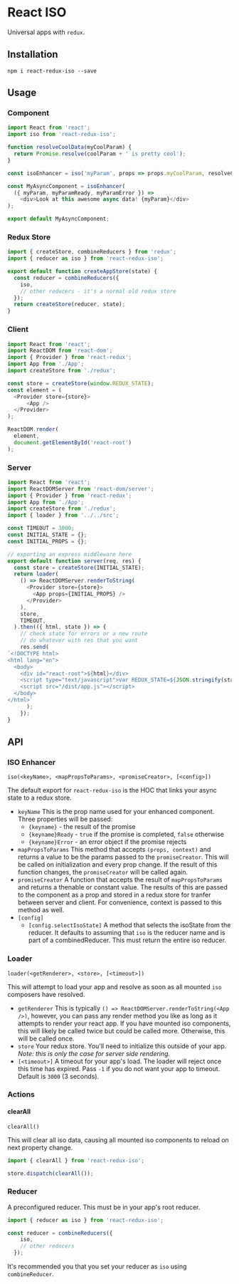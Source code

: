 # React ISO

Universal apps with `redux`.

## Installation

`npm i react-redux-iso --save`

## Usage

### Component

```js
import React from 'react';
import iso from 'react-redux-iso';

function resolveCoolData(myCoolParam) {
  return Promise.resolve(coolParam + ' is pretty cool');
}

const isoEnhancer = iso('myParam', props => props.myCoolParam, resolveCoolData);

const MyAsyncComponent = isoEnhancer(
  ({ myParam, myParamReady, myParamError }) =>
    <div>Look at this awesome async data! {myParam}</div>
);

export default MyAsyncComponent;
```

### Redux Store

```js
import { createStore, combineReducers } from 'redux';
import { reducer as iso } from 'react-redux-iso';

export default function createAppStore(state) {
  const reducer = combineReducers({
    iso,
    // other reducers - it's a normal old redux store
  });
  return createStore(reducer, state);
}
```

### Client

```js
import React from 'react';
import ReactDOM from 'react-dom';
import { Provider } from 'react-redux';
import App from './App';
import createStore from './redux';

const store = createStore(window.REDUX_STATE);
const element = (
  <Provider store={store}>
      <App />
  </Provider>
);

ReactDOM.render(
  element,
  document.getElementById('react-root')
);
```

### Server

```js
import React from 'react';
import ReactDOMServer from 'react-dom/server';
import { Provider } from 'react-redux';
import App from './App';
import createStore from './redux';
import { loader } from '../../src';

const TIMEOUT = 3000;
const INITIAL_STATE = {};
const INITIAL_PROPS = {};

// exporting an express middleware here
export default function server(req, res) {
  const store = createStore(INITIAL_STATE);
  return loader(
    () => ReactDOMServer.renderToString(
      <Provider store={store}>
        <App props={INITIAL_PROPS} />
      </Provider>
    ),
    store,
    TIMEOUT,
  ).then(({ html, state }) => {
    // check state for errors or a new route
    // do whatever with res that you want
    res.send(
`<!DOCTYPE html>
<html lang="en">
  <body>
    <div id="react-root">${html}</div>
    <script type="text/javascript">var REDUX_STATE=${JSON.stringify(state)}</script>
    <script src="/dist/app.js"></script>
  </body>
</html>`
      );
    });
}
```

## API

### ISO Enhancer

`iso(<keyName>, <mapPropsToParams>, <promiseCreator>, [<config>])`

The default export for `react-redux-iso` is the HOC that links your async state to a redux store.

- `keyName` This is the prop name used for your enhanced component. Three properties will be passed:
    - `{keyname}` - the result of the promise
    - `{keyname}Ready` - `true` if the promise is completed, `false` otherwise
    - `{keyname}Error` - an error object if the promise rejects
- `mapPropsToParams` This method that accepts `(props, context)` and returns a value to be the params passed to the `promiseCreator`. This will be called on initialization and every prop change. If the result of this function changes, the `promiseCreator` will be called again.
- `promiseCreator` A function that accepts the result of `mapPropsToParams` and returns a thenable or constant value. The results of this are passed to the component as a prop and stored in a redux store for tranfer between server and client. For convenience, context is passed to this method as well.
- `[config]`
    - `[config.selectIsoState]` A method that selects the isoState from the reducer. It defaults to assuming that `iso` is the reducer name and is part of a combinedReducer. This must return the entire iso reducer.

### Loader

`loader(<getRenderer>, <store>, [<timeout>])`

This will attempt to load your app and resolve as soon as all mounted `iso` composers have resolved.

- `getRenderer` This is typically `() => ReactDOMServer.renderToString(<App />)`, however, you can pass any render method you like as long as it attempts to render your react app. If you have mounted iso components, this will likely be called twice but could be called more. Otherwise, this will be called once.
- `store` Your redux store. You'll need to initialize this outside of your app. *Note: this is only the case for server side rendering.*
- `[<timeout>]` A timeout for your app's load. The loader will reject once this time has expired. Pass `-1` if you do not want your app to timeout. Default is `3000` (3 seconds).

### Actions

#### clearAll

`clearAll()`

This will clear all iso data, causing all mounted iso components to reload on next property change.

```js
import { clearAll } from 'react-redux-iso';

store.dispatch(clearAll());
```

### Reducer

A preconfigured reducer. This must be in your app's root reducer.

```js
import { reducer as iso } from 'react-redux-iso';

const reducer = combineReducers({
    iso,
    // other reducers
  });
```

It's recommended you that you set your reducer as `iso` using `combineReducer`.
